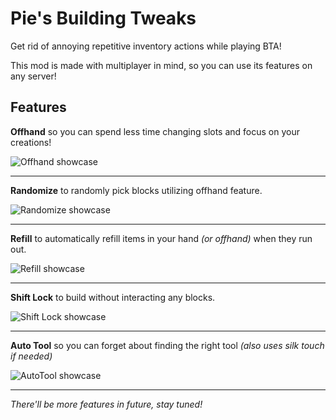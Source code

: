 # Pie's Building Tweaks

Get rid of annoying repetitive inventory actions while playing BTA!

This mod is made with multiplayer in mind, so you can use its features on any server!

## Features
**Offhand** so you can spend less time changing slots and focus on your creations!

![Offhand showcase](https://cdn.modrinth.com/data/cached_images/5e533dcb65dec7f193344d4585a4f627a33dcca0.gif)

---

**Randomize** to randomly pick blocks utilizing offhand feature.

![Randomize showcase](https://cdn.modrinth.com/data/cached_images/83d2f155292214f7bfbcbadbcb6f2096cc8db2cd.gif)

---

**Refill** to automatically refill items in your hand _(or offhand)_ when they run out.

![Refill showcase](https://cdn.modrinth.com/data/cached_images/cc057bb19e9b688d5b54c7ff2b1a30d9f32df493.gif)

---

**Shift Lock** to build without interacting any blocks.

![Shift Lock showcase](https://cdn.modrinth.com/data/cached_images/04a0a929bd80ca459a19a6833b2eee1879794ae5.gif)

---

**Auto Tool** so you can forget about finding the right tool *(also uses silk touch if needed)*

![AutoTool showcase](https://cdn.modrinth.com/data/cached_images/25e4a0c11f4452b24d8e32a998e7b3c342e8881c.gif)

---

_There'll be more features in future, stay tuned!_
